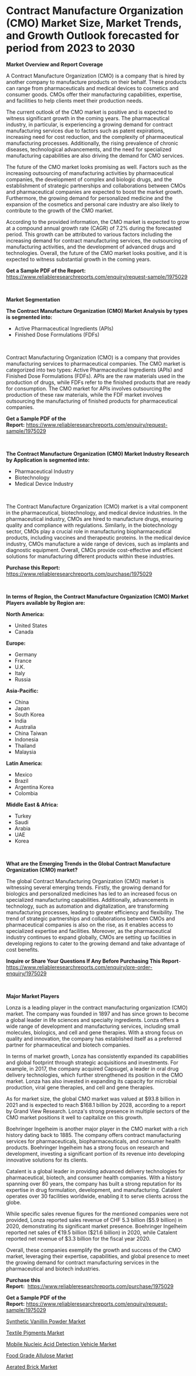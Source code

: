 <p><h1>Contract Manufacture Organization (CMO) Market Size, Market Trends, and Growth Outlook forecasted for period from 2023 to 2030</h1></p><p><strong>Market Overview and Report Coverage</strong></p>
<p><p>A Contract Manufacture Organization (CMO) is a company that is hired by another company to manufacture products on their behalf. These products can range from pharmaceuticals and medical devices to cosmetics and consumer goods. CMOs offer their manufacturing capabilities, expertise, and facilities to help clients meet their production needs.</p><p>The current outlook of the CMO market is positive and is expected to witness significant growth in the coming years. The pharmaceutical industry, in particular, is experiencing a growing demand for contract manufacturing services due to factors such as patent expirations, increasing need for cost reduction, and the complexity of pharmaceutical manufacturing processes. Additionally, the rising prevalence of chronic diseases, technological advancements, and the need for specialized manufacturing capabilities are also driving the demand for CMO services.</p><p>The future of the CMO market looks promising as well. Factors such as the increasing outsourcing of manufacturing activities by pharmaceutical companies, the development of complex and biologic drugs, and the establishment of strategic partnerships and collaborations between CMOs and pharmaceutical companies are expected to boost the market growth. Furthermore, the growing demand for personalized medicine and the expansion of the cosmetics and personal care industry are also likely to contribute to the growth of the CMO market.</p><p>According to the provided information, the CMO market is expected to grow at a compound annual growth rate (CAGR) of 7.2% during the forecasted period. This growth can be attributed to various factors including the increasing demand for contract manufacturing services, the outsourcing of manufacturing activities, and the development of advanced drugs and technologies. Overall, the future of the CMO market looks positive, and it is expected to witness substantial growth in the coming years.</p></p>
<p><strong>Get a Sample PDF of the Report:</strong> <a href="https://www.reliableresearchreports.com/enquiry/request-sample/1975029">https://www.reliableresearchreports.com/enquiry/request-sample/1975029</a></p>
<p>&nbsp;</p>
<p><strong>Market Segmentation</strong></p>
<p><strong>The Contract Manufacture Organization (CMO) Market Analysis by types is segmented into:</strong></p>
<p><ul><li>Active Pharmaceutical Ingredients (APIs)</li><li>Finished Dose Formulations (FDFs)</li></ul></p>
<p>&nbsp;</p>
<p><p>Contract Manufacturing Organization (CMO) is a company that provides manufacturing services to pharmaceutical companies. The CMO market is categorized into two types: Active Pharmaceutical Ingredients (APIs) and Finished Dose Formulations (FDFs). APIs are the raw materials used in the production of drugs, while FDFs refer to the finished products that are ready for consumption. The CMO market for APIs involves outsourcing the production of these raw materials, while the FDF market involves outsourcing the manufacturing of finished products for pharmaceutical companies.</p></p>
<p><strong>Get a Sample PDF of the Report:</strong>&nbsp;<a href="https://www.reliableresearchreports.com/enquiry/request-sample/1975029">https://www.reliableresearchreports.com/enquiry/request-sample/1975029</a></p>
<p>&nbsp;</p>
<p><strong>The Contract Manufacture Organization (CMO) Market Industry Research by Application is segmented into:</strong></p>
<p><ul><li>Pharmaceutical Industry</li><li>Biotechnology</li><li>Medical Device Industry</li></ul></p>
<p>&nbsp;</p>
<p><p>The Contract Manufacture Organization (CMO) market is a vital component in the pharmaceutical, biotechnology, and medical device industries. In the pharmaceutical industry, CMOs are hired to manufacture drugs, ensuring quality and compliance with regulations. Similarly, in the biotechnology sector, CMOs play a crucial role in manufacturing biopharmaceutical products, including vaccines and therapeutic proteins. In the medical device industry, CMOs manufacture a wide range of devices, such as implants and diagnostic equipment. Overall, CMOs provide cost-effective and efficient solutions for manufacturing different products within these industries.</p></p>
<p><strong>Purchase this Report:</strong>&nbsp; <a href="https://www.reliableresearchreports.com/purchase/1975029">https://www.reliableresearchreports.com/purchase/1975029</a></p>
<p>&nbsp;</p>
<p><strong>In terms of Region, the Contract Manufacture Organization (CMO) Market Players available by Region are:</strong></p>
<p>
    <p> <strong> North America: </strong>
        <ul>
            <li>United States</li>
            <li>Canada</li>
        </ul>
        </p> 
    <p> <strong> Europe: </strong>
        <ul>
            <li>Germany</li>
            <li>France</li>
            <li>U.K.</li>
            <li>Italy</li>
            <li>Russia</li>
        </ul>
        </p> 
    <p> <strong> Asia-Pacific: </strong>
        <ul>
            <li>China</li>
            <li>Japan</li>
            <li>South Korea</li>
            <li>India</li>
            <li>Australia</li>
            <li>China Taiwan</li>
            <li>Indonesia</li>
            <li>Thailand</li>
            <li>Malaysia</li>
        </ul>
        </p> 
    <p> <strong> Latin America: </strong>
        <ul>
            <li>Mexico</li>
            <li>Brazil</li>
            <li>Argentina Korea</li>
            <li>Colombia</li>
        </ul>
        </p> 
    <p> <strong> Middle East & Africa: </strong>
        <ul>
            <li>Turkey</li>
            <li>Saudi</li>
            <li>Arabia</li>
            <li>UAE</li>
            <li>Korea</li>
        </ul>
    </p>
    </p>
<p>&nbsp;</p>
<p><strong>What are the Emerging Trends in the Global Contract Manufacture Organization (CMO) market?</strong></p>
<p><p>The global Contract Manufacturing Organization (CMO) market is witnessing several emerging trends. Firstly, the growing demand for biologics and personalized medicines has led to an increased focus on specialized manufacturing capabilities. Additionally, advancements in technology, such as automation and digitalization, are transforming manufacturing processes, leading to greater efficiency and flexibility. The trend of strategic partnerships and collaborations between CMOs and pharmaceutical companies is also on the rise, as it enables access to specialized expertise and facilities. Moreover, as the pharmaceutical industry continues to expand globally, CMOs are setting up facilities in developing regions to cater to the growing demand and take advantage of cost benefits.</p></p>
<p><strong>Inquire or Share Your Questions If Any Before Purchasing This Report</strong>- <a href="https://www.reliableresearchreports.com/enquiry/pre-order-enquiry/1975029">https://www.reliableresearchreports.com/enquiry/pre-order-enquiry/1975029</a></p>
<p>&nbsp;</p>
<p><strong>Major Market Players</strong></p>
<p><p>Lonza is a leading player in the contract manufacturing organization (CMO) market. The company was founded in 1897 and has since grown to become a global leader in life sciences and specialty ingredients. Lonza offers a wide range of development and manufacturing services, including small molecules, biologics, and cell and gene therapies. With a strong focus on quality and innovation, the company has established itself as a preferred partner for pharmaceutical and biotech companies.</p><p>In terms of market growth, Lonza has consistently expanded its capabilities and global footprint through strategic acquisitions and investments. For example, in 2017, the company acquired Capsugel, a leader in oral drug delivery technologies, which further strengthened its position in the CMO market. Lonza has also invested in expanding its capacity for microbial production, viral gene therapies, and cell and gene therapies.</p><p>As for market size, the global CMO market was valued at $93.8 billion in 2021 and is expected to reach $168.1 billion by 2028, according to a report by Grand View Research. Lonza's strong presence in multiple sectors of the CMO market positions it well to capitalize on this growth.</p><p>Boehringer Ingelheim is another major player in the CMO market with a rich history dating back to 1885. The company offers contract manufacturing services for pharmaceuticals, biopharmaceuticals, and consumer health products. Boehringer Ingelheim has a strong focus on research and development, investing a significant portion of its revenue into developing innovative solutions for its clients.</p><p>Catalent is a global leader in providing advanced delivery technologies for pharmaceutical, biotech, and consumer health companies. With a history spanning over 80 years, the company has built a strong reputation for its expertise in drug formulation, development, and manufacturing. Catalent operates over 30 facilities worldwide, enabling it to serve clients across the globe.</p><p>While specific sales revenue figures for the mentioned companies were not provided, Lonza reported sales revenue of CHF 5.3 billion ($5.9 billion) in 2020, demonstrating its significant market presence. Boehringer Ingelheim reported net sales of €19.5 billion ($21.6 billion) in 2020, while Catalent reported net revenue of $3.3 billion for the fiscal year 2020.</p><p>Overall, these companies exemplify the growth and success of the CMO market, leveraging their expertise, capabilities, and global presence to meet the growing demand for contract manufacturing services in the pharmaceutical and biotech industries.</p></p>
<p><strong>Purchase this Report:</strong>&nbsp;&nbsp;<a href="https://www.reliableresearchreports.com/purchase/1975029">https://www.reliableresearchreports.com/purchase/1975029</a></p>
<p></p>
<p><strong>Get a Sample PDF of the Report:</strong>&nbsp;<a href="https://www.reliableresearchreports.com/enquiry/request-sample/1975029">https://www.reliableresearchreports.com/enquiry/request-sample/1975029</a></p>
<p><p><a href="https://www.linkedin.com/pulse/synthetic-vanillin-powder-market-challenges-opportunities-awo8e/">Synthetic Vanillin Powder Market</a></p><p><a href="https://medium.com/@queenlittle95/textile-pigments-nbsp-market-focuses-on-market-share-size-and-projected-forecast-till-2030-ae1698c5c341">Textile Pigments Market</a></p><p><a href="https://github.com/lilstefpacute/Market-Research-Report-List-1/blob/main/mobile-nucleic-acid-detection-vehicle-market.md">Mobile Nucleic Acid Detection Vehicle Market</a></p><p><a href="https://www.linkedin.com/pulse/food-grade-allulose-market-size-share-global-analysis-wnl8e/">Food Grade Allulose Market</a></p><p><a href="https://medium.com/@pauladams6h/decoding-aerated-brick-market-metrics-market-share-trends-and-growth-patterns-a693bb9b9e22">Aerated Brick Market</a></p></p>